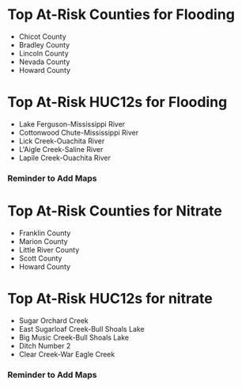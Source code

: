 # Top At-Risk Counties for Flooding
  - Chicot County
  - Bradley County
  - Lincoln County
  - Nevada County
  - Howard County


# Top At-Risk HUC12s for Flooding
  - Lake Ferguson-Mississippi River
  - Cottonwood Chute-Mississippi River
  - Lick Creek-Ouachita River
  - L'Aigle Creek-Saline River
  - Lapile Creek-Ouachita River

### Reminder to Add Maps

# Top At-Risk Counties for Nitrate
  - Franklin County
  - Marion County
  - Little River County
  - Scott County
  - Howard County

# Top At-Risk HUC12s for nitrate
  - Sugar Orchard Creek
  - East Sugarloaf Creek-Bull Shoals Lake
  - Big Music Creek-Bull Shoals Lake
  - Ditch Number 2
  - Clear Creek-War Eagle Creek

### Reminder to Add Maps
